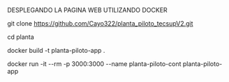 DESPLEGANDO LA PAGINA WEB UTILIZANDO DOCKER



git clone https://github.com/Cayo322/planta_piloto_tecsupV2.git

cd planta

docker build -t planta-piloto-app .

docker run -it --rm -p 3000:3000 --name planta-piloto-cont planta-piloto-app